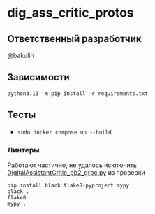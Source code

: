 # dig_ass_critic_protos

## Ответственный разработчик

@bakulin

## Зависимости

`python3.13 -m pip install -r requirements.txt`

## Тесты

- `sudo docker compose up --build`

### Линтеры

Работают частично, не удалось исключить [DigitalAssistantCritic_pb2_grpc.py](src/dig_ass_critic_protos/DigitalAssistantCritic_pb2_grpc.py) из проверки

```shell
pip install black flake8-pyproject mypy
black .
flake8
mypy .
```
